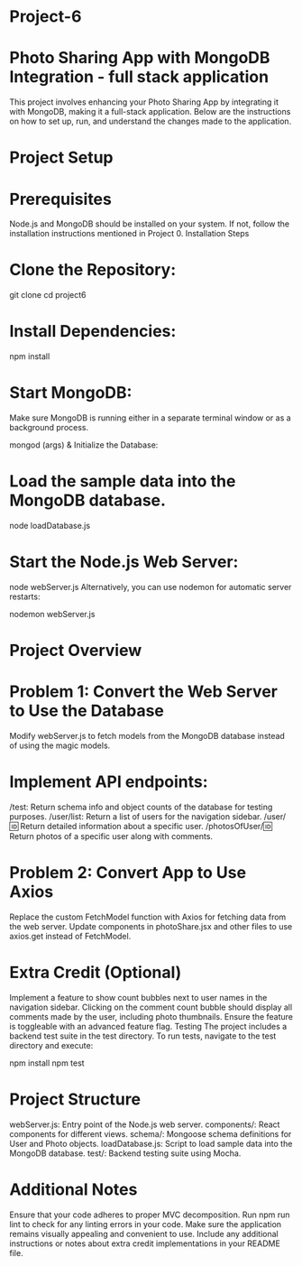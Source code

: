 # Project-6
# Photo Sharing App with MongoDB Integration - full stack application 
This project involves enhancing your Photo Sharing App by integrating it with MongoDB, making it a full-stack application. Below are the instructions on how to set up, run, and understand the changes made to the application.

# Project Setup
# Prerequisites
Node.js and MongoDB should be installed on your system. If not, follow the installation instructions mentioned in Project 0.
Installation Steps
# Clone the Repository:


git clone <repository-url>
cd project6


# Install Dependencies:


npm install

# Start MongoDB:
Make sure MongoDB is running either in a separate terminal window or as a background process.


mongod (args) &
Initialize the Database:
# Load the sample data into the MongoDB database.


node loadDatabase.js

# Start the Node.js Web Server:

node webServer.js
Alternatively, you can use nodemon for automatic server restarts:


nodemon webServer.js

# Project Overview
# Problem 1: Convert the Web Server to Use the Database
Modify webServer.js to fetch models from the MongoDB database instead of using the magic models.

# Implement API endpoints:
/test: Return schema info and object counts of the database for testing purposes.
/user/list: Return a list of users for the navigation sidebar.
/user/:id: Return detailed information about a specific user.
/photosOfUser/:id: Return photos of a specific user along with comments.

# Problem 2: Convert App to Use Axios
Replace the custom FetchModel function with Axios for fetching data from the web server.
Update components in photoShare.jsx and other files to use axios.get instead of FetchModel.

# Extra Credit (Optional)
Implement a feature to show count bubbles next to user names in the navigation sidebar.
Clicking on the comment count bubble should display all comments made by the user, including photo thumbnails.
Ensure the feature is toggleable with an advanced feature flag.
Testing
The project includes a backend test suite in the test directory.
To run tests, navigate to the test directory and execute:

npm install
npm test

# Project Structure
webServer.js: Entry point of the Node.js web server.
components/: React components for different views.
schema/: Mongoose schema definitions for User and Photo objects.
loadDatabase.js: Script to load sample data into the MongoDB database.
test/: Backend testing suite using Mocha.

# Additional Notes
Ensure that your code adheres to proper MVC decomposition.
Run npm run lint to check for any linting errors in your code.
Make sure the application remains visually appealing and convenient to use.
Include any additional instructions or notes about extra credit implementations in your README file.
